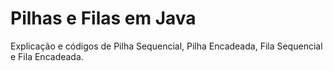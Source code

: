 # Pilhas e Filas em Java
Explicação e códigos de Pilha Sequencial, Pilha Encadeada, Fila Sequencial e Fila Encadeada.
